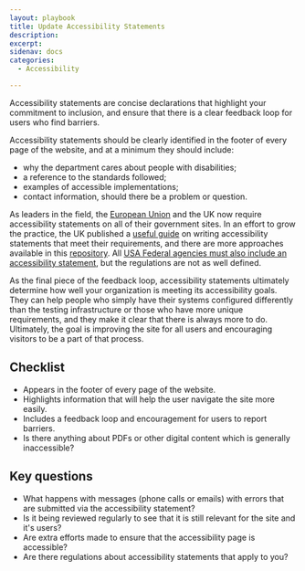 ```yaml
---
layout: playbook
title: Update Accessibility Statements
description: 
excerpt: 
sidenav: docs
categories:
  - Accessibility

---
```


Accessibility statements are concise declarations that highlight your commitment to inclusion, and ensure that there is a clear feedback loop for users who find barriers.

Accessibility statements should be clearly identified in the footer of every page of the website, and at a minimum they should include:

* why the department cares about people with disabilities;
* a reference to the standards followed;
* examples of accessible implementations;
* contact information, should there be a problem or question.

As leaders in the field, the [European Union](https://eur-lex.europa.eu/legal-content/EN/TXT/HTML/?uri=CELEX:32018D1523) and the UK now require accessibility statements on all of their government sites. In an effort to grow the practice, the UK published a [useful guide](https://www.gov.uk/guidance/make-your-website-or-app-accessible-and-publish-an-accessibility-statement) on writing accessibility statements that meet their requirements, and there are more approaches available in this [repository](https://github.com/accessibility/Accessibility-Statement). All [USA Federal agencies must also include an accessibility statement](https://digital.gov/resources/required-web-content-and-links/#accessibility-statement), but the regulations are not as well defined. 

As the final piece of the feedback loop, accessibility statements ultimately determine how well your organization is meeting its accessibility goals. They can help people who simply have their systems configured differently than the testing infrastructure or those who have more unique requirements, and they make it clear that there is always more to do. Ultimately, the goal is improving the site for all users and encouraging visitors to be a part of that process.

## Checklist

* Appears in the footer of every page of the website.
* Highlights information that will help the user navigate the site more easily.
* Includes a feedback loop and encouragement for users to report barriers.
* Is there anything about PDFs or other digital content which is generally inaccessible?

## Key questions

* What happens with messages (phone calls or emails) with errors that are submitted via the accessibility statement?
* Is it being reviewed regularly to see that it is still relevant for the site and it's users?
* Are extra efforts made to ensure that the accessibility page is accessible? 
* Are there regulations about accessibility statements that apply to you? 
